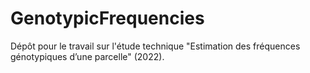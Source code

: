 # GenotypicFrequencies
Dépôt pour le travail sur l'étude technique "Estimation des fréquences génotypiques d’une parcelle" (2022).
